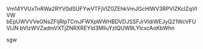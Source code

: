 Vm14YVUxTnRWa2RYV0dSUFYwVTFjVlZ0ZEhkVmJGcHlWV3RPVlZKclZqVlVW
bEpUWVVVeGNsZFljRlpTCmJFWXpWWHBDVDJSSFJrVldiWEJyQ21WcVFUVlJN
bVIzWVZadmVXTjZNRXREYld3MlluYzlQUW9LYlcxcAoKbWhn

sgw